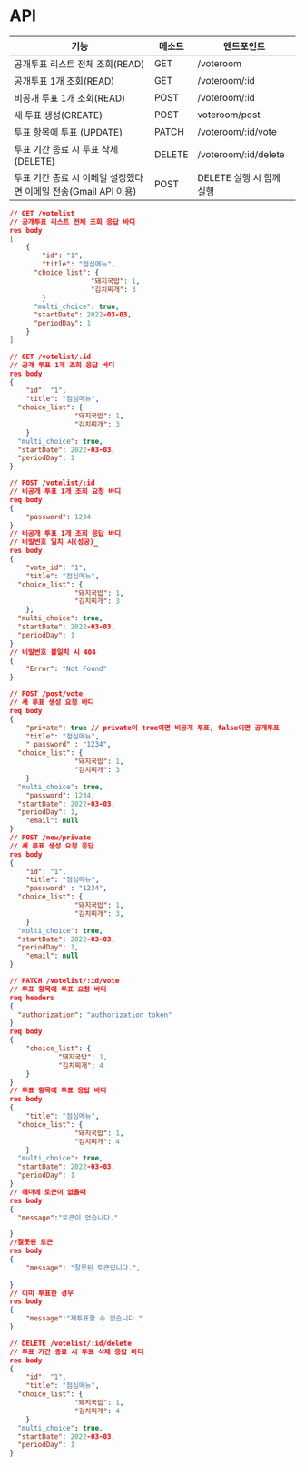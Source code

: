 # API
| 기능 | 메소드 | 엔드포인트 |
| --- | --- | --- |
| 공개투표 리스트 전체 조회(READ) | GET | /voteroom |
| 공개투표 1개 조회(READ) | GET | /voteroom/:id |
| 비공개 투표 1개 조회(READ) | POST | /voteroom/:id |
| 새 투표 생성(CREATE) | POST | voteroom/post |
| 투표 항목에 투표 (UPDATE) | PATCH | /voteroom/:id/vote |
| 투표 기간 종료 시 투표 삭제(DELETE) | DELETE | /voteroom/:id/delete |
| 투표 기간 종료 시 이메일 설정했다면 이메일 전송(Gmail API 이용) | POST | DELETE 실행 시 함께 실행 |

```json
// GET /votelist
// 공개투표 리스트 전체 조회 응답 바디
res body
[
	{
		"id": "1",
		"title": "점심메뉴",
	  "choice_list": {
					"돼지국밥": 1,
					"김치찌개": 3
		}
	  "multi_choice": true,
	  "startDate": 2022-03-03,
	  "periodDay": 1
	}
]
```
```json
// GET /votelist/:id
// 공개 투표 1개 조회 응답 바디
res body
{
	"id": "1",
	"title": "점심메뉴",
  "choice_list": {
				"돼지국밥": 1,
				"김치찌개": 3
	}
  "multi_choice": true,
  "startDate": 2022-03-03,
  "periodDay": 1
}
```
```json
// POST /votelist/:id
// 비공개 투표 1개 조회 요청 바디
req body
{
	"password": 1234
}
// 비공개 투표 1개 조회 응답 바디
// 비밀번호 일치 시(성공)_
res body
{
	"vote_id": "1",
	"title": "점심메뉴",
  "choice_list": {
				"돼지국밥": 1,
				"김치찌개": 3
	},
  "multi_choice": true,
  "startDate": 2022-03-03,
  "periodDay": 1
}
// 비밀번호 불일치 시 404
{
	"Error": "Not Found"
}
```
```json
// POST /post/vote
// 새 투표 생성 요청 바디
req body
{
	"private": true // private이 true이면 비공개 투표, false이면 공개투표
	"title": "점심메뉴",
	" password" : "1234",
  "choice_list": {
				"돼지국밥": 1,
				"김치찌개": 3
	}
  "multi_choice": true,
	"password": 1234,
  "startDate": 2022-03-03,
  "periodDay": 1,
	"email": null
}
// POST /new/private
// 새 투표 생성 요청 응답
res body
{
	"id": "1",
	"title": "점심메뉴",
	"password" : "1234",
  "choice_list": {
				"돼지국밥": 1,
				"김치찌개": 3,
	}
  "multi_choice": true,
  "startDate": 2022-03-03,
  "periodDay": 1,
	"email": null
}
```
```json
// PATCH /votelist/:id/vote
// 투표 항목에 투표 요청 바디
req headers
{
  "authorization": "authorization token"
}
req body
{
	"choice_list": {
			"돼지국밥": 1,
			"김치찌개": 4
	}
}
// 투표 항목에 투표 응답 바디
res body
{
	"title": "점심메뉴",
  "choice_list": {
				"돼지국밥": 1,
				"김치찌개": 4
	}
  "multi_choice": true,
  "startDate": 2022-03-03,
  "periodDay": 1
}
// 헤더에 토큰이 없을때
res body
{
  "message":"토큰이 없습니다."

}
//잘못된 토큰
res body
{
	"message": "잘못된 토큰입니다.",
	
}
// 이미 투표한 경우
res body
{
	"message":"재투표할 수 없습니다."
}
```
```json
// DELETE /votelist/:id/delete
// 투표 기간 종료 시 투표 삭제 응답 바디
res body
{
	"id": "1",
	"title": "점심메뉴",
  "choice_list": {
				"돼지국밥": 1,
				"김치찌개": 4
	}
  "multi_choice": true,
  "startDate": 2022-03-03,
  "periodDay": 1
}
```